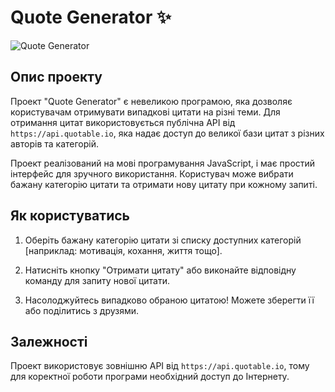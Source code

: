 

# Quote Generator ✨

![Quote Generator](https://i.imgur.com/DrX1JKk.png)


## Опис проекту

Проект "Quote Generator" є невеликою програмою, яка дозволяє користувачам отримувати випадкові цитати на різні теми. Для отримання цитат використовується публічна API від `https://api.quotable.io`, яка надає доступ до великої бази цитат з різних авторів та категорій.

Проект реалізований на мові програмування JavaScript, і має простий інтерфейс для зручного використання. Користувач може вибрати бажану категорію цитати та отримати нову цитату при кожному запиті.

## Як користуватись


1. Оберіть бажану категорію цитати зі списку доступних категорій [наприклад: мотивація, кохання, життя тощо].

2. Натисніть кнопку "Отримати цитату" або виконайте відповідну команду для запиту нової цитати.

3. Насолоджуйтесь випадково обраною цитатою! Можете зберегти її або поділитись з друзями.

## Залежності

Проект використовує зовнішню API від `https://api.quotable.io`, тому для коректної роботи програми необхідний доступ до Інтернету. 



